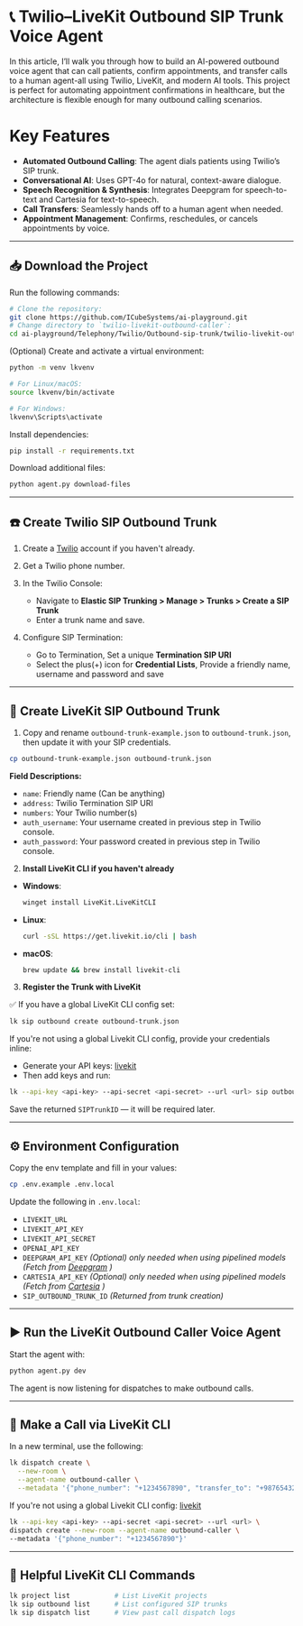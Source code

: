 # 📞 Twilio–LiveKit Outbound SIP Trunk Voice Agent

In this article, I’ll walk you through how to build an AI-powered outbound voice agent that can call patients, confirm appointments, and transfer calls to a human agent-all using Twilio, LiveKit, and modern AI tools. This project is perfect for automating appointment confirmations in healthcare, but the architecture is flexible enough for many outbound calling scenarios.

# **Key Features**

- **Automated Outbound Calling**: The agent dials patients using Twilio’s SIP trunk.
- **Conversational AI**: Uses GPT-4o for natural, context-aware dialogue.
- **Speech Recognition & Synthesis**: Integrates Deepgram for speech-to-text and Cartesia for text-to-speech.
- **Call Transfers**: Seamlessly hands off to a human agent when needed.
- **Appointment Management**: Confirms, reschedules, or cancels appointments by voice.

---

## 📥 Download the Project

Run the following commands:

```bash
# Clone the repository:
git clone https://github.com/ICubeSystems/ai-playground.git
# Change directory to `twilio-livekit-outbound-caller`:
cd ai-playground/Telephony/Twilio/Outbound-sip-trunk/twilio-livekit-outbound-caller
```

(Optional) Create and activate a virtual environment:

```bash
python -m venv lkvenv

# For Linux/macOS:
source lkvenv/bin/activate

# For Windows:
lkvenv\Scripts\activate
```

Install dependencies:

```bash
pip install -r requirements.txt
```

Download additional files:

```bash
python agent.py download-files
```

---

## ☎️ Create Twilio SIP Outbound Trunk

1. Create a [Twilio](https://www.twilio.com/) account if you haven't already.
2. Get a Twilio phone number.
3. In the Twilio Console:
   - Navigate to **Elastic SIP Trunking > Manage > Trunks > Create a SIP Trunk**
   - Enter a trunk name and save.

4. Configure SIP Termination:
   - Go to Termination, Set a unique **Termination SIP URI** 
   - Select the plus(+) icon for **Credential Lists**, Provide a friendly name, username and password and save

---

## 🔧 Create LiveKit SIP Outbound Trunk

1. Copy and rename `outbound-trunk-example.json` to `outbound-trunk.json`, then update it with your SIP credentials.

```bash
cp outbound-trunk-example.json outbound-trunk.json
```

   **Field Descriptions:**
   - `name`: Friendly name (Can be anything)
   - `address`: Twilio Termination SIP URI
   - `numbers`: Your Twilio number(s)
   - `auth_username`: Your username created in previous step in Twilio console.
   - `auth_password`: Your password created in previous step in Twilio console.

2. **Install LiveKit CLI if you haven't already**

- **Windows**:
  ```bash
  winget install LiveKit.LiveKitCLI
  ```
- **Linux**:
  ```bash
  curl -sSL https://get.livekit.io/cli | bash
  ```
- **macOS**:
  ```bash
  brew update && brew install livekit-cli
  ```

3. **Register the Trunk with LiveKit**

✅ If you have a global LiveKit CLI config set:
```bash
lk sip outbound create outbound-trunk.json
```

If you're not using a global Livekit CLI config, provide your credentials inline:
- Generate your API keys: [livekit](https://docs.livekit.io/home/cloud/keys-and-tokens/) 
- Then add keys and run:
```bash
lk --api-key <api-key> --api-secret <api-secret> --url <url> sip outbound create outbound-trunk.json
```

Save the returned `SIPTrunkID` — it will be required later.

---

## ⚙️ Environment Configuration

Copy the env template and fill in your values:

```bash
cp .env.example .env.local
```

Update the following in `.env.local`:

- `LIVEKIT_URL`
- `LIVEKIT_API_KEY`
- `LIVEKIT_API_SECRET`
- `OPENAI_API_KEY`
- `DEEPGRAM_API_KEY` *(Optional) only needed when using pipelined models (Fetch from [Deepgram](https://console.deepgram.com) )*
- `CARTESIA_API_KEY` *(Optional) only needed when using pipelined models (Fetch from [Cartesia](https://play.cartesia.ai/keys) )*
- `SIP_OUTBOUND_TRUNK_ID` *(Returned from trunk creation)*

---

## ▶️ Run the LiveKit Outbound Caller Voice Agent

Start the agent with:

```bash
python agent.py dev
```

The agent is now listening for dispatches to make outbound calls.

---

## 📲 Make a Call via LiveKit CLI

In a new terminal, use the following:

```bash
lk dispatch create \
  --new-room \
  --agent-name outbound-caller \
  --metadata '{"phone_number": "+1234567890", "transfer_to": "+9876543210"}'
```

If you're not using a global Livekit CLI config: [livekit](https://docs.livekit.io/home/cloud/keys-and-tokens/)

```bash
lk --api-key <api-key> --api-secret <api-secret> --url <url> \
dispatch create --new-room --agent-name outbound-caller \
--metadata '{"phone_number": "+1234567890"}'
```

---

## 🧰 Helpful LiveKit CLI Commands

```bash
lk project list           # List LiveKit projects
lk sip outbound list      # List configured SIP trunks
lk sip dispatch list      # View past call dispatch logs
```

